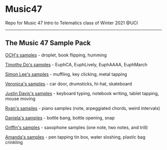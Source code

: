 # Music47
Repo for Music 47 Intro to Telematics class of Winter 2021 @UCI

---
## The Music 47 Sample Pack

[OCH's samples](https://drive.google.com/drive/folders/11S75rZlX1pxgA1nzz1yMlQ8Er9NQYwF9?usp=sharing) - droplet, book flipping, humming

[Timothy Do's samples](https://drive.google.com/drive/folders/1mlqnd3nQy9vdmaIGKGm6WQXI9o11YE3k?usp=sharing) - EuphCA, EuphLively, EuphAAAA, EuphMarch

[Simon Lee's samples](https://drive.google.com/drive/folders/17gInNFAVFjm3MtpyccZF4xKmtkdH7J8G?usp=sharing) - muffling, key clicking, metal tapping

[Veronica's samples](https://drive.google.com/drive/folders/1NE1Xc0QUgfhrAF22MOfiQjw8DYn6gRsW?usp=sharing) - car door, drumsticks, hi-hat, skateboard

[Justin Davis's samples](https://drive.google.com/drive/folders/1U7wZ5G9XKW-Bxzu_Rx4Y1CcptxyxYtUY?usp=sharing) - keyboard typing, notebook writing, tablet tapping, mouse moving

[Ryan's samples](https://drive.google.com/drive/folders/1Xu5f_8qDl11f0aVDb3aLcmhjIdHDhb0v?usp=sharing) - piano samples (note, arpeggiated chords, weird intervals)

[Daniela's samples](https://drive.google.com/drive/folders/1Q324xZYAyHMiOEpj4ObawmUzXz-V4FI6?usp=sharing) - bottle bang, bottle opening, snap

[Griffin's samples](https://drive.google.com/drive/folders/1wAaBFxN1YJSpgnyxZ5SG41V-z5FzDAwn?usp=sharing) - saxophone samples (one note, two notes, and trill)

[Amanda's samples](https://drive.google.com/drive/folders/1xizjK-5JzuNPqC1Djv2JwPJH0ekWpBZf?usp=sharing) - pen tapping tin box, water sloshing, plastic bag crinkling